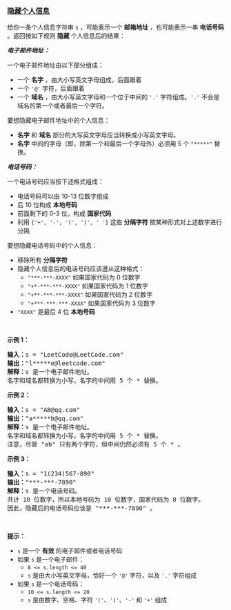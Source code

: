### [隐藏个人信息](https://leetcode-cn.com/problems/masking-personal-information)

<p>给你一条个人信息字符串 <code>s</code> ，可能表示一个 <strong>邮箱地址</strong> ，也可能表示一串 <strong>电话号码</strong> 。返回按如下规则 <strong>隐藏</strong> 个人信息后的结果：</p>

<p><em><strong>电子邮件地址：</strong></em></p>

<p>一个电子邮件地址由以下部分组成：</p>

<ul>
	<li>一个 <strong>名字</strong> ，由大小写英文字母组成，后面跟着</li>
	<li>一个 <code>'@'</code> 字符，后面跟着</li>
	<li>一个 <strong>域名</strong> ，由大小写英文字母和一个位于中间的 <code>'.'</code> 字符组成。<code>'.'</code> 不会是域名的第一个或者最后一个字符。</li>
</ul>

<p>要想隐藏电子邮件地址中的个人信息：</p>

<ul>
	<li><strong>名字</strong> 和 <strong>域名</strong> 部分的大写英文字母应当转换成小写英文字母。</li>
	<li><strong>名字</strong> 中间的字母（即，除第一个和最后一个字母外）必须用 5 个 <code>"*****"</code> 替换。</li>
</ul>

<p><em><strong>电话号码：</strong></em></p>

<p>一个电话号码应当按下述格式组成：</p>

<ul>
	<li>电话号码可以由 10-13 位数字组成</li>
	<li>后 10 位构成 <strong>本地号码</strong></li>
	<li>前面剩下的 0-3 位，构成 <strong>国家代码</strong></li>
	<li>利用 <code>{'+', '-', '(', ')', ' '}</code> 这些 <strong>分隔字符</strong> 按某种形式对上述数字进行分隔</li>
</ul>

<p>要想隐藏电话号码中的个人信息：</p>

<ul>
	<li>移除所有 <strong>分隔字符</strong></li>
	<li>隐藏个人信息后的电话号码应该遵从这种格式：
	<ul>
		<li><code>"***-***-XXXX"</code> 如果国家代码为 0 位数字</li>
		<li><code>"+*-***-***-XXXX"</code> 如果国家代码为 1 位数字</li>
		<li><code>"+**-***-***-XXXX"</code> 如果国家代码为 2 位数字</li>
		<li><code>"+***-***-***-XXXX"</code> 如果国家代码为 3 位数字</li>
	</ul>
	</li>
	<li><code>"XXXX"</code> 是最后 4 位 <strong>本地号码</strong></li>
</ul>
&nbsp;

<div class="top-view__1vxA">
<div class="original__bRMd">
<div>
<p><strong>示例 1：</strong></p>

<pre>
<strong>输入：</strong>s = "LeetCode@LeetCode.com"
<strong>输出：</strong>"l*****e@leetcode.com"
<strong>解释：</strong>s 是一个电子邮件地址。
名字和域名都转换为小写，名字的中间用 5 个 * 替换。
</pre>

<p><strong>示例 2：</strong></p>

<pre>
<strong>输入：</strong>s = "AB@qq.com"
<strong>输出：</strong>"a*****b@qq.com"
<strong>解释：</strong>s 是一个电子邮件地址。
名字和域名都转换为小写，名字的中间用 5 个 * 替换。
注意，尽管 "ab" 只有两个字符，但中间仍然必须有 5 个 * 。
</pre>

<p><strong>示例 3：</strong></p>

<pre>
<strong>输入：</strong>s = "1(234)567-890"
<strong>输出：</strong>"***-***-7890"
<strong>解释：</strong>s 是一个电话号码。
共计 10 位数字，所以本地号码为 10 位数字，国家代码为 0 位数字。
因此，隐藏后的电话号码应该是 "***-***-7890" 。
</pre>

<p>&nbsp;</p>

<p><strong>提示：</strong></p>

<ul>
	<li><code>s</code> 是一个 <strong>有效</strong> 的电子邮件或者电话号码</li>
	<li>如果 <code>s</code> 是一个电子邮件：
	<ul>
		<li><code>8 &lt;= s.length &lt;= 40</code></li>
		<li><code>s</code> 是由大小写英文字母，恰好一个 <code>'@'</code> 字符，以及 <code>'.'</code> 字符组成</li>
	</ul>
	</li>
	<li>如果 <code>s</code> 是一个电话号码：
	<ul>
		<li><code>10 &lt;= s.length &lt;= 20</code></li>
		<li><code>s</code> 是由数字、空格、字符 <code>'('</code>、<code>')'</code>、<code>'-'</code> 和 <code>'+'</code> 组成</li>
	</ul>
	</li>
</ul>
</div>
</div>
</div>

